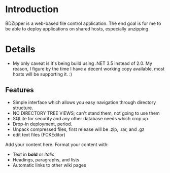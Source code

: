 # Introduction #

BDZipper is a web-based file control application.  The end goal is for me to be able to deploy applications on shared hosts, especially unzipping.

# Details #

  * My only caveat is it's being build using .NET 3.5 instead of 2.0.  My reason, I figure by the time I have a decent working copy available, most hosts will be supporting it.  :)

## Features ##
  * Simple interface which allows you easy navigation through directory structure.
  * NO DIRECTORY TREE VIEWS; can't stand them, not going to use them
  * SQLite for security and any other database needs which crop up.
  * Drop-in deployment, period.
  * Unpack compressed files, first release will be .zip, .rar, and .gz
  * edit text files (FCKEditor)

Add your content here.  Format your content with:
  * Text in **bold** or _italic_
  * Headings, paragraphs, and lists
  * Automatic links to other wiki pages